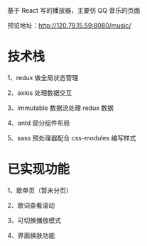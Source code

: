 基于 React 写的播放器，主要仿 QQ 音乐的页面

预览地址：http://120.79.15.59:8080/music/

# 技术栈

1、redux 做全局状态管理

2、axios 处理数据交互

3、immutable 数据流处理 redux 数据

4、antd 部分组件布局

5、sass 预处理器配合 css-modules 编写样式

# 已实现功能

1、歌单页（暂未分页）

2、歌词查看滚动

3、可切换播放模式

4、界面换肤功能
